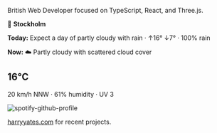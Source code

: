 British Web Developer focused on TypeScript, React, and Three.js.

<!-- WEATHER_START -->
📍 **Stockholm**

**Today:** Expect a day of partly cloudy with rain · ↑16° ↓7° · 100% rain

**Now:** ☁️ Partly cloudy with scattered cloud cover
## 16°C
20 km/h NNW · 61% humidity · UV 3
<!-- WEATHER_END -->

<p align="left">
  <a>
    <img src="https://spotify-github-profile.kittinanx.com/api/view?uid=bigbello&cover_image=true&theme=natemoo-re&show_offline=true&background_color=121212&interchange=false&bar_color=53b14f&bar_color_cover=false" alt="spotify-github-profile">
  </a>
</p>

[harryyates.com](https://harryyates.com) for recent projects.